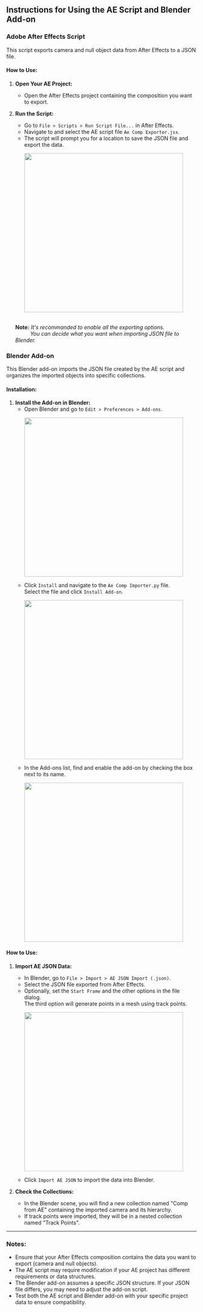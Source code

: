 ## Instructions for Using the AE Script and Blender Add-on

### Adobe After Effects Script

This script exports camera and null object data from After Effects to a JSON file.

#### How to Use:

1. **Open Your AE Project:**
   - Open the After Effects project containing the composition you want to export.

2. **Run the Script:**
   - Go to `File > Scripts > Run Script File...` in After Effects.
   - Navigate to and select the AE script file `Ae Comp Exporter.jsx`.
   - The script will prompt you for a location to save the JSON file and export the data.
     <p align="left">
     <img width="420" src="https://github.com/xudxud/Common/blob/28c8eb7a9b39a39f26dc50ceb2c708c742357348/b/images/img_AeTrackingData2Blender/03_OpenJsxFile.png">
     </p>
   <br />**Note:** *It's recommanded to enable all the exporting options.*
   <br />&nbsp;&nbsp;&nbsp;&nbsp;&nbsp;&nbsp;&nbsp;&nbsp;&nbsp;&nbsp;*You can decide what you want when importing JSON file to Blender.*

### Blender Add-on

This Blender add-on imports the JSON file created by the AE script and organizes the imported objects into specific collections.

#### Installation:

1. **Install the Add-on in Blender:**
   - Open Blender and go to `Edit > Preferences > Add-ons`.
     <p align="left">
     <img width="420" src="https://github.com/xudxud/Common/blob/8185539f449cb88a68ac4828194746c2270dc9e3/b/images/img_AeTrackingData2Blender/11_InstallAddon_1.png">
     </p>
   - Click `Install` and navigate to the `Ae Comp Importer.py` file.
     <br />Select the file and click `Install Add-on`.
     <p align="left">
     <img width="420" src="https://github.com/xudxud/Common/blob/8185539f449cb88a68ac4828194746c2270dc9e3/b/images/img_AeTrackingData2Blender/11_InstallAddon_2.png">
     </p>
   - In the Add-ons list, find and enable the add-on by checking the box next to its name.
     <p align="left">
     <img width="420" src="https://github.com/xudxud/Common/blob/8185539f449cb88a68ac4828194746c2270dc9e3/b/images/img_AeTrackingData2Blender/12_EnableAddon.png">
     </p>

#### How to Use:

1. **Import AE JSON Data:**
   - In Blender, go to `File > Import > AE JSON Import (.json)`.
   - Select the JSON file exported from After Effects.
   - Optionally, set the `Start Frame` and the other options in the file dialog.
     <br />The third option will generate points in a mesh using track points.
     <p align="left">
     <img width="420" src="https://github.com/xudxud/Common/blob/8185539f449cb88a68ac4828194746c2270dc9e3/b/images/img_AeTrackingData2Blender/14_ImportSettings.png">
     </p>
   - Click `Import AE JSON` to import the data into Blender.

2. **Check the Collections:**
   - In the Blender scene, you will find a new collection named "Comp from AE" containing the imported camera and its hierarchy.
   - If track points were imported, they will be in a nested collection named "Track Points".

---

### Notes:

- Ensure that your After Effects composition contains the data you want to export (camera and null objects).
- The AE script may require modification if your AE project has different requirements or data structures.
- The Blender add-on assumes a specific JSON structure. If your JSON file differs, you may need to adjust the add-on script.
- Test both the AE script and Blender add-on with your specific project data to ensure compatibility.
